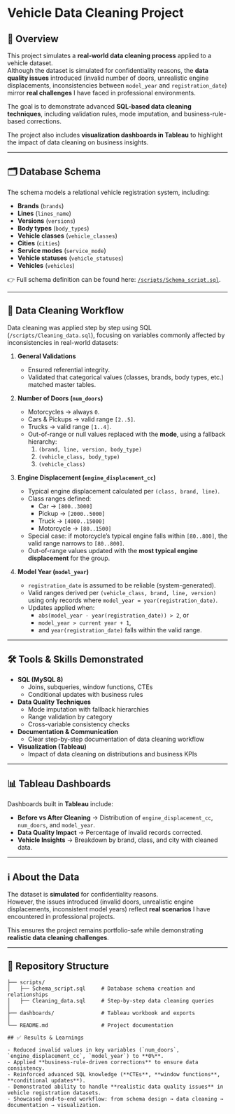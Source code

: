 # Vehicle Data Cleaning Project

## 📌 Overview  
This project simulates a **real-world data cleaning process** applied to a vehicle dataset.  
Although the dataset is simulated for confidentiality reasons, the **data quality issues** introduced (invalid number of doors, unrealistic engine displacements, inconsistencies between `model_year` and `registration_date`) mirror **real challenges** I have faced in professional environments.  

The goal is to demonstrate advanced **SQL-based data cleaning techniques**, including validation rules, mode imputation, and business-rule-based corrections.  

The project also includes **visualization dashboards in Tableau** to highlight the impact of data cleaning on business insights.  

---

## 🗂 Database Schema  
The schema models a relational vehicle registration system, including:  

- **Brands** (`brands`)  
- **Lines** (`lines_name`)  
- **Versions** (`versions`)  
- **Body types** (`body_types`)  
- **Vehicle classes** (`vehicle_classes`)  
- **Cities** (`cities`)  
- **Service modes** (`service_mode`)  
- **Vehicle statuses** (`vehicle_statuses`)  
- **Vehicles** (`vehicles`)  

👉 Full schema definition can be found here: [`/scripts/Schema_script.sql`](./scripts/Schema_script.sql).  

---

## 🧹 Data Cleaning Workflow  

Data cleaning was applied step by step using SQL (`/scripts/Cleaning_data.sql`), focusing on variables commonly affected by inconsistencies in real-world datasets:  

1. **General Validations**  
   - Ensured referential integrity.  
   - Validated that categorical values (classes, brands, body types, etc.) matched master tables.  

2. **Number of Doors (`num_doors`)**  
   - Motorcycles → always `0`.  
   - Cars & Pickups → valid range `[2..5]`.  
   - Trucks → valid range `[1..4]`.  
   - Out-of-range or null values replaced with the **mode**, using a fallback hierarchy:  
     1. `(brand, line, version, body_type)`  
     2. `(vehicle_class, body_type)`  
     3. `(vehicle_class)`  

3. **Engine Displacement (`engine_displacement_cc`)**  
   - Typical engine displacement calculated per `(class, brand, line)`.  
   - Class ranges defined:  
     - Car → `[800..3000]`  
     - Pickup → `[2000..5000]`  
     - Truck → `[4000..15000]`  
     - Motorcycle → `[80..1500]`  
   - Special case: if motorcycle’s typical engine falls within `[80..800]`, the valid range narrows to `[80..800]`.  
   - Out-of-range values updated with the **most typical engine displacement** for the group.  

4. **Model Year (`model_year`)**  
   - `registration_date` is assumed to be reliable (system-generated).  
   - Valid ranges derived per `(vehicle_class, brand, line, version)` using only records where `model_year = year(registration_date)`.  
   - Updates applied when:  
     - `abs(model_year - year(registration_date)) > 2`, or  
     - `model_year > current year + 1`,  
     - and `year(registration_date)` falls within the valid range.  

---

## 🛠 Tools & Skills Demonstrated  

- **SQL (MySQL 8)**  
  - Joins, subqueries, window functions, CTEs  
  - Conditional updates with business rules  
- **Data Quality Techniques**  
  - Mode imputation with fallback hierarchies  
  - Range validation by category  
  - Cross-variable consistency checks  
- **Documentation & Communication**  
  - Clear step-by-step documentation of data cleaning workflow  
- **Visualization (Tableau)**  
  - Impact of data cleaning on distributions and business KPIs  

---

## 📊 Tableau Dashboards  

Dashboards built in **Tableau** include:  

- **Before vs After Cleaning** → Distribution of `engine_displacement_cc`, `num_doors`, and `model_year`.  
- **Data Quality Impact** → Percentage of invalid records corrected.  
- **Vehicle Insights** → Breakdown by brand, class, and city with cleaned data.  

---

## ℹ️ About the Data  

The dataset is **simulated** for confidentiality reasons.  
However, the issues introduced (invalid doors, unrealistic engine displacements, inconsistent model years) reflect **real scenarios** I have encountered in professional projects.  

This ensures the project remains portfolio-safe while demonstrating **realistic data cleaning challenges**.  

---

## 📂 Repository Structure  

```text
├── scripts/
│   ├── Schema_script.sql     # Database schema creation and relationships
│   ├── Cleaning_data.sql     # Step-by-step data cleaning queries
│
├── dashboards/               # Tableau workbook and exports
│
└── README.md                 # Project documentation

## ✅ Results & Learnings  

- Reduced invalid values in key variables (`num_doors`, `engine_displacement_cc`, `model_year`) to **0%**.  
- Applied **business-rule-driven corrections** to ensure data consistency.  
- Reinforced advanced SQL knowledge (**CTEs**, **window functions**, **conditional updates**).  
- Demonstrated ability to handle **realistic data quality issues** in vehicle registration datasets.  
- Showcased end-to-end workflow: from schema design → data cleaning → documentation → visualization.  
